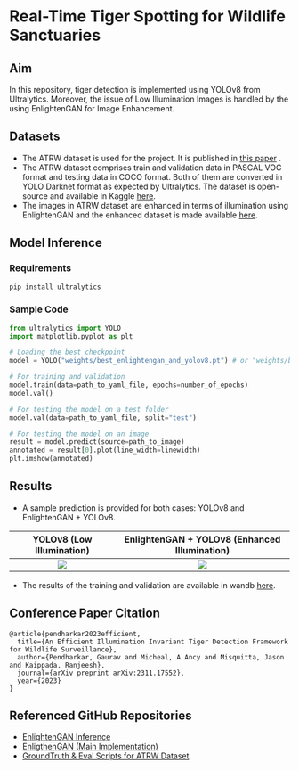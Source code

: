 # Real-Time Tiger Spotting for Wildlife Sanctuaries
## Aim
In this repository, tiger detection is implemented using YOLOv8 from Ultralytics. Moreover, the issue of Low Illumination Images is handled by the using EnlightenGAN for Image Enhancement.

## Datasets 
- The ATRW dataset is used for the project. It is published in <a href="https://arxiv.org/abs/1906.05586">this paper</a> .
- The ATRW dataset comprises train and validation data in PASCAL VOC format and testing data in COCO format. Both of them are converted in YOLO Darknet format as expected by Ultralytics. The dataset is open-source and available in Kaggle <a href="https://www.kaggle.com/datasets/gauravpendharkar/tiger-detection-dataset">here</a>.
- The images in ATRW dataset are enhanced in terms of illumination using EnlightenGAN and the enhanced dataset is made available <a href="https://www.kaggle.com/datasets/gauravpendharkar/enlightengan-results-for-atrw-dataset">here</a>.

## Model Inference
### Requirements
```sh
pip install ultralytics
```
### Sample Code
```python
from ultralytics import YOLO
import matplotlib.pyplot as plt

# Loading the best checkpoint
model = YOLO("weights/best_enlightengan_and_yolov8.pt") # or "weights/best_yolov8.pt" for plain YOLOv8 inference

# For training and validation
model.train(data=path_to_yaml_file, epochs=number_of_epochs)
model.val()

# For testing the model on a test folder
model.val(data=path_to_yaml_file, split="test")

# For testing the model on an image
result = model.predict(source=path_to_image)
annotated = result[0].plot(line_width=linewidth)
plt.imshow(annotated)

```

## Results
- A sample prediction is provided for both cases: YOLOv8 and EnlightenGAN + YOLOv8.

YOLOv8 (Low Illumination)             |  EnlightenGAN + YOLOv8 (Enhanced Illumination)
:-------------------------:|:-------------------------:
![](https://github.com/Gaurav0502/tiger-detection-using-enlightengan-and-yolo/blob/main/data/results/low_illumination.png)  |  ![](https://github.com/Gaurav0502/tiger-detection-using-enlightengan-and-yolo/blob/main/data/results/illuminated.png)

- The results of the training and validation are available in wandb <a href="https://wandb.ai/gauravpendharkar/YOLOv8/">here</a>.

## Conference Paper Citation
```
@article{pendharkar2023efficient,
  title={An Efficient Illumination Invariant Tiger Detection Framework for Wildlife Surveillance},
  author={Pendharkar, Gaurav and Micheal, A Ancy and Misquitta, Jason and Kaippada, Ranjeesh},
  journal={arXiv preprint arXiv:2311.17552},
  year={2023}
}
```

## Referenced GitHub Repositories
- <a href="https://github.com/arsenyinfo/EnlightenGAN-inference">EnlightenGAN Inference</a>
- <a href="https://github.com/VITA-Group/EnlightenGAN">EnligthenGAN (Main Implementation)</a>
- <a href="https://github.com/cvwc2019/ATRWEvalScript">GroundTruth & Eval Scripts for ATRW Dataset</a>
